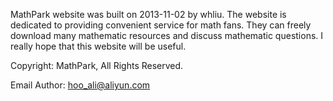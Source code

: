 MathPark website was built on 2013-11-02 by whliu. The website is dedicated to providing convenient service for math fans. They can freely download many mathematic resources and discuss mathematic questions. I really hope that this website will be useful.

Copyright: MathPark, All Rights Reserved.

Email Author: hoo_ali@aliyun.com

